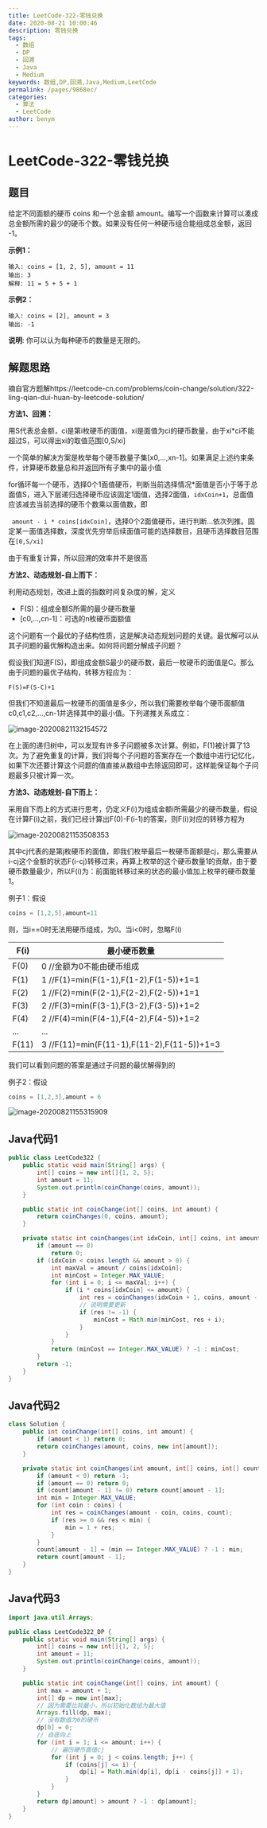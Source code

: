 ```yaml
---
title: LeetCode-322-零钱兑换
date: 2020-08-21 10:00:46
description: 零钱兑换
tags: 
  - 数组
  - DP
  - 回溯
  - Java
  - Medium
keywords: 数组,DP,回溯,Java,Medium,LeetCode
permalink: /pages/9868ec/
categories: 
  - 算法
  - LeetCode
author: benym
---
```


# LeetCode-322-零钱兑换

## 题目

给定不同面额的硬币 coins 和一个总金额 amount。编写一个函数来计算可以凑成总金额所需的最少的硬币个数。如果没有任何一种硬币组合能组成总金额，返回 -1。



**示例1：**

```
输入: coins = [1, 2, 5], amount = 11
输出: 3 
解释: 11 = 5 + 5 + 1
```

**示例2：**

```
输入: coins = [2], amount = 3
输出: -1
```

**说明**:
你可以认为每种硬币的数量是无限的。

## 解题思路

摘自官方题解https://leetcode-cn.com/problems/coin-change/solution/322-ling-qian-dui-huan-by-leetcode-solution/

**方法1、回溯：**

用S代表总金额，ci是第i枚硬币的面值，xi是面值为ci的硬币数量，由于xi*ci不能超过S，可以得出xi的取值范围[0,S/xi]

一个简单的解决方案是枚举每个硬币数量子集[x0,...,xn-1]。如果满足上述约束条件，计算硬币数量总和并返回所有子集中的最小值

for循环每一个硬币，选择0个1面值硬币，判断当前选择情况*面值是否小于等于总面值S，进入下层递归选择硬币应该固定1面值，选择2面值，`idxCoin+1`，总面值应该减去当前选择的硬币个数乘以面值数，即

` amount - i * coins[idxCoin]`，选择0个2面值硬币，进行判断...依次列推。固定某一面值选择数，深度优先穷举后续面值可能的选择数目，且硬币选择数目范围在`[0,S/xi]`

由于有重复计算，所以回溯的效率并不是很高

**方法2、动态规划-自上而下：**

利用动态规划，改进上面的指数时间复杂度的解，定义

- F(S)：组成金额S所需的最少硬币数量
- [c0,...,cn-1]：可选的n枚硬币面额值

这个问题有一个最优的子结构性质，这是解决动态规划问题的关键。最优解可以从其子问题的最优解构造出来。如何将问题分解成子问题？

假设我们知道F(S)，即组成金额S最少的硬币数，最后一枚硬币的面值是C。那么由于问题的最优子结构，转移方程应为：

`F(S)=F(S-C)+1`

但我们不知道最后一枚硬币的面值是多少，所以我们需要枚举每个硬币面额值c0,c1,c2,...,cn-1并选择其中的最小值。下列递推关系成立：

![image-20200821132154572](https://image-1-1257237419.cos.ap-chongqing.myqcloud.com/img/image-20200821132154572.png)

在上面的递归树中，可以发现有许多子问题被多次计算。例如，F(1)被计算了13次。为了避免重复的计算，我们将每个子问题的答案存在一个数组中进行记忆化，如果下次还要计算这个问题的值直接从数组中去除返回即可，这样能保证每个子问题最多只被计算一次。

**方法3、动态规划-自下而上：**

采用自下而上的方式进行思考，仍定义F(i)为组成金额i所需最少的硬币数量，假设在计算F(i)之前，我们已经计算出F(0)-F(i-1)的答案，则F(i)对应的转移方程为

![image-20200821153508353](https://image-1-1257237419.cos.ap-chongqing.myqcloud.com/img/image-20200821153508353.png)

其中cj代表的是第j枚硬币的面值，即我们枚举最后一枚硬币面额是cj，那么需要从i-cj这个金额的状态F(i-cj)转移过来，再算上枚举的这个硬币数量1的贡献，由于要硬币数量最少，所以F(i)为：前面能转移过来的状态的最小值加上枚举的硬币数量1。

例子1：假设

```java
coins = [1,2,5],amount=11
```

则，当i==0时无法用硬币组成，为0。当i<0时，忽略F(i)

| F(i)  | 最小硬币数量                               |
| ----- | ------------------------------------------ |
| F(0)  | 0 //金额为0不能由硬币组成                  |
| F(1)  | 1 //F(1)=min(F(1-1),F(1-2),F(1-5))+1=1     |
| F(2)  | 1 //F(2)=min(F(2-1),F(2-2),F(2-5))+1=1     |
| F(3)  | 2 //F(3)=min(F(3-1),F(3-2),F(3-5))+1=2     |
| F(4)  | 2 //F(4)=min(F(4-1),F(4-2),F(4-5))+1=2     |
| ...   | ...                                        |
| F(11) | 3 //F(11)=min(F(11-1),F(11-2),F(11-5))+1=3 |

我们可以看到问题的答案是通过子问题的最优解得到的

例子2：假设

```java
coins = [1,2,3],amount = 6
```

![image-20200821155315909](https://image-1-1257237419.cos.ap-chongqing.myqcloud.com/img/image-20200821155315909.png)

## Java代码1

```java
public class LeetCode322 {
    public static void main(String[] args) {
        int[] coins = new int[]{1, 2, 5};
        int amount = 11;
        System.out.println(coinChange(coins, amount));
    }

    public static int coinChange(int[] coins, int amount) {
        return coinChanges(0, coins, amount);
    }

    private static int coinChanges(int idxCoin, int[] coins, int amount) {
        if (amount == 0)
            return 0;
        if (idxCoin < coins.length && amount > 0) {
            int maxVal = amount / coins[idxCoin];
            int minCost = Integer.MAX_VALUE;
            for (int i = 0; i <= maxVal; i++) {
                if (i * coins[idxCoin] <= amount) {
                    int res = coinChanges(idxCoin + 1, coins, amount - i * coins[idxCoin]);
                    // 说明需要更新
                    if (res != -1) {
                        minCost = Math.min(minCost, res + i);
                    }
                }
            }
            return (minCost == Integer.MAX_VALUE) ? -1 : minCost;
        }
        return -1;
    }
}

```
## Java代码2

```java
class Solution {
    public int coinChange(int[] coins, int amount) {
        if (amount < 1) return 0;
        return coinChanges(amount, coins, new int[amount]);
    }

    private static int coinChanges(int amount, int[] coins, int[] count) {
        if (amount < 0) return -1;
        if (amount == 0) return 0;
        if (count[amount - 1] != 0) return count[amount - 1];
        int min = Integer.MAX_VALUE;
        for (int coin : coins) {
            int res = coinChanges(amount - coin, coins, count);
            if (res >= 0 && res < min) {
                min = 1 + res;
            }
        }
        count[amount - 1] = (min == Integer.MAX_VALUE) ? -1 : min;
        return count[amount - 1];
    }
}
```

## Java代码3

```java
import java.util.Arrays;

public class LeetCode322_DP {
    public static void main(String[] args) {
        int[] coins = new int[]{1, 2, 5};
        int amount = 11;
        System.out.println(coinChange(coins, amount));
    }

    public static int coinChange(int[] coins, int amount) {
        int max = amount + 1;
        int[] dp = new int[max];
        // 因为需要比较最小，所以初始化数组为最大值
        Arrays.fill(dp, max);
        // 没有数值为0的硬币
        dp[0] = 0;
        // 自底向上
        for (int i = 1; i <= amount; i++) {
            // 遍历硬币面值cj
            for (int j = 0; j < coins.length; j++) {
                if (coins[j] <= i) {
                    dp[i] = Math.min(dp[i], dp[i - coins[j]] + 1);
                }
            }
        }
        return dp[amount] > amount ? -1 : dp[amount];
    }
}
```

